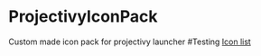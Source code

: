 # ProjectivyIconPack
Custom made icon pack for projectivy launcher
#Testing
[Icon list](https://example.com)
